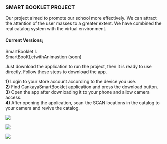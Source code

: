 


### **SMART BOOKLET PROJECT**

Our project aimed to promote our school more effectively. We can attract the attention of the user masses to a greater extent. We have combined the real catalog system with the virtual environment.

#### **Current Versions;**

SmartBooklet I.<br>
SmartBooKLetwithAnimastion (soon)<br>

Just download the application to run the project, then it is ready to use directly. Follow these steps to download the app.

**1)** Login to your store account according to the device you use.<br>
**2)** Find CankayaSmartBooklet application and press the download button.<br>
**3)** Open the app after downloading it to your phone and allow camera access.<br>
**4)** After opening the application, scan the SCAN locations in the catalog to your camera and revive the catalog.<br>


![](https://user-images.githubusercontent.com/49069817/80519988-800fbe00-8991-11ea-9380-087a73303186.jpeg)

![](https://user-images.githubusercontent.com/49069817/80517680-1b069900-898e-11ea-8f1b-53c29b7a6a5f.png)


![](https://user-images.githubusercontent.com/49069817/80517488-d5e26700-898d-11ea-9a3b-ab4fbd0059ea.png)


